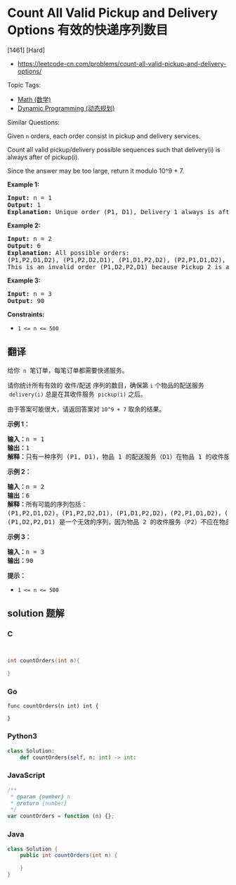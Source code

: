 # Count All Valid Pickup and Delivery Options 有效的快递序列数目

[1461] [Hard]

- https://leetcode-cn.com/problems/count-all-valid-pickup-and-delivery-options/

Topic Tags:

- [Math (数学)](https://leetcode-cn.com/tag/math/)
- [Dynamic Programming (动态规划)](https://leetcode-cn.com/tag/dynamic-programming/)

Similar Questions:

Given `n` orders, each order consist in pickup and delivery services.

Count all valid pickup/delivery possible sequences such that delivery(i) is always after of pickup(i).

Since the answer may be too large, return it modulo 10^9 + 7.

**Example 1:**

<pre><strong>Input:</strong> n = 1
<strong>Output:</strong> 1
<strong>Explanation:</strong> Unique order (P1, D1), Delivery 1 always is after of Pickup 1.
</pre>

**Example 2:**

<pre><strong>Input:</strong> n = 2
<strong>Output:</strong> 6
<strong>Explanation:</strong> All possible orders: 
(P1,P2,D1,D2), (P1,P2,D2,D1), (P1,D1,P2,D2), (P2,P1,D1,D2), (P2,P1,D2,D1) and (P2,D2,P1,D1).
This is an invalid order (P1,D2,P2,D1) because Pickup 2 is after of Delivery 2.
</pre>

**Example 3:**

<pre><strong>Input:</strong> n = 3
<strong>Output:</strong> 90
</pre>

**Constraints:**

- `1 <= n <= 500`

## 翻译

给你  `n`  笔订单，每笔订单都需要快递服务。

请你统计所有有效的 收件/配送 序列的数目，确保第 `i` 个物品的配送服务  `delivery(i)` 总是在其收件服务  `pickup(i)` 之后。

由于答案可能很大，请返回答案对 `10^9 + 7` 取余的结果。

**示例 1：**

<pre><strong>输入：</strong>n = 1
<strong>输出：</strong>1
<strong>解释：</strong>只有一种序列 (P1, D1)，物品 1 的配送服务（D1）在物品 1 的收件服务（P1）后。
</pre>

**示例 2：**

<pre><strong>输入：</strong>n = 2
<strong>输出：</strong>6
<strong>解释：</strong>所有可能的序列包括：
(P1,P2,D1,D2)，(P1,P2,D2,D1)，(P1,D1,P2,D2)，(P2,P1,D1,D2)，(P2,P1,D2,D1) 和 (P2,D2,P1,D1)。
(P1,D2,P2,D1) 是一个无效的序列，因为物品 2 的收件服务（P2）不应在物品 2 的配送服务（D2）之后。
</pre>

**示例 3：**

<pre><strong>输入：</strong>n = 3
<strong>输出：</strong>90
</pre>

**提示：**

- `1 <= n <= 500`

## solution 题解

### C

```c


int countOrders(int n){

}
```

### Go

```golang
func countOrders(n int) int {

}
```

### Python3

```python
class Solution:
    def countOrders(self, n: int) -> int:
```

### JavaScript

```javascript
/**
 * @param {number} n
 * @return {number}
 */
var countOrders = function (n) {};
```

### Java

```java
class Solution {
    public int countOrders(int n) {

    }
}
```
